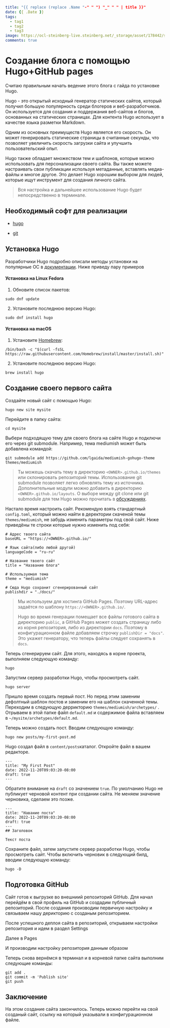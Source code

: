 ```yaml
title: "{{ replace (replace .Name "-" " ") "_" " " | title }}"
date: {{ .Date }}
tags:
  - tag1
  - tag2
  - tag3
image: https://ocl-steinberg-live.steinberg.net/_storage/asset/178442/storage/PNG_large_2000px/178442-large.png
comments: true
```

# Создание блога с помощью Hugo+GitHub pages

Считаю правильным начать ведение этого блога с гайда по установке Hugo.

Hugo - это открытый исходный генератор статических сайтов, который получил большую популярность среди блогеров и веб-разработчиков. Он используется для создания и поддержания веб-сайтов и блогов, основанных на статических страницах. Для контента Hugo использует в качестве языка разметки Markdown.

Одним из основных преимуществ Hugo является его скорость. Он может генерировать статические страницы в считанные секунды, что позволяет увеличить скорость загрузки сайта и улучшить пользовательский опыт.

Hugo также обладает множеством тем и шаблонов, которые можно использовать для персонализации своего сайта. Вы также можете настраивать свои публикации используя метаданные, вставлять медиа-файлы и многое другое. Это делает Hugo хорошим выбором для людей, которые ищут инструмент для создания личного сайта.

> Вся настройка и дальнейшее использование Hugo будет непосредственно в терминале.

## Необходимый софт для реализации

- [hugo](https://gohugo.io/)

- [git](https://git-scm.com/)

## Установка Hugo

Разработчики Hugo подробно описали методы установки на популярные ОС в [документации](https://gohugo.io/getting-started/installing/). Ниже приведу пару примеров

#### Установка на Linux Fedora

1. Обновите список пакетов:

`sudo dnf update`

2. Установите последнюю версию Hugo:

`sudo dnf install hugo`

#### Установка на macOS

1. Установите [Homebrew](https://brew.sh/):

`/bin/bash -c "$(curl -fsSL https://raw.githubusercontent.com/Homebrew/install/master/install.sh)"`

2. Установите последнюю версию Hugo:

`brew install hugo`

## Создание своего первого сайта

Создайте новый сайт с помощью Hugo:

`hugo new site mysite`

Перейдите в папку сайта:

`cd mysite`

Выбери подходящую тему для своего блога на сайте Hugo и подключи его через git submodule. Например, тема mediumish может быть добавлена командой:

`git submodule add https://github.com/lgaida/mediumish-gohugo-theme themes/mediumish`

> Ты можешь скачать тему в директорию `<OWNER>.github.io/themes` или склонировать репозиторий темы. Использование git submodule позволяет легко обновлять тему из источника. Дополнительные модули можно добавить в директорию `<OWNER>.github.io/layouts`. О выборе между git clone или git submodule для тем Hugo можно прочитать в [обсуждениях](https://discourse.gohugo.io/t/adding-a-theme-as-a-submodule-or-clone/8789).

Настало время настроить сайт. Рекомендую взять стандартный `config.toml`, который можно найти в деректории скаченой темы `themes/mediumish`, не забудь изменить параметры под свой сайт. Ниже приведёны те строки которые нужно изменить под себя:

```
# Адрес твоего сайта
baseURL = "https://<OWNER>.github.io/"

# Язык сайта(либо любой другой)
languageCode = "ru-ru"

# Название твоего сайт
title = "Название блога"

# Используемая тема
theme = "mediumish"

# Сюда Hugo сохранит сгенерированный сайт
publishdir = "./docs/"
```

> Мы используем для хостинга GitHub Pages. Поэтому URL-адрес задаётся по шаблону `https://<OWNER>.github.io/`.
> 
> Hugo во время генерации помещает все файлы готового сайта в директорию `public`, а GitHub Pages может создать страницу либо из корня репозитория, либо из директории `docs`. Поэтому в конфигурационном файле добавляем строчку `publishDir = "docs"`. Это укажет генератору, что теперь файлы следует сохранять в `docs`.

Теперь сгенерируем сайт. Для этого, находясь в корне проекта, выполняем следующую команду:

`hugo`

Запустим сервер разработки Hugo, чтобы просмотреть сайт.

`hugo server`

Пришло время создать первый пост. Но перед этим заменим дефолтный шаблон постов и заменим его на шаблон скаченной темы. Переходим в следующую деррикторию `themes/mediumish/archetypes/` . Отрываем в этой папке файл `default.md` и содержимое файла вставляем в `~/mysite/archetypes/default.md`.

Теперь можно создать пост. Вводим следующую команду:

`hugo new posts/my-first-post.md`

Hugo создал файл в `content/posts`каталог. Откройте файл в вашем редакторе.

```text
---
title: "My First Post"
date: 2022-11-20T09:03:20-08:00
draft: true
---
```

Обратите внимание на `draft` со значением `true`. По умолчанию Hugo не публикует черновой контент при создании сайта. Не меняем значение черновика, сделаем это позже.

```text
---
title: "Навание поста"
date: 2022-11-20T09:03:20-08:00
draft: true
---
## Заголовок

Текст поста
```

Сохраните файл, затем запустите сервер разработки Hugo, чтобы просмотреть сайт. 
Чтобы включить черновик в следующий билд, вводим следующую команду:

`hugo -D`

## Подготовка GitHub

Сайт готов к выгрузке во внешниий репозиторий GitHub. Для начал перейдём в свой профиль на GitHub и создадим публичный репозиторий. После создания производим первичную настройку и связываем нашу дерикторию с созданым репозиторием.

После успешного деплоя сайта в репозиторий, открываем настройки репозитория и идем в раздел Settings

Далее в Pages

И производим настройку репозитория данным образом

Теперь снова вернёмся в терминал и в корневой папке сайта выполним следующие команды:

```
git add .
git commit -m 'Publish site'
git push
```

## Заключение

На этом создание сайта закончилось. Теперь можно перейти на свой созданый сайт, ссылку на который указывали в конфигурационном файле.
